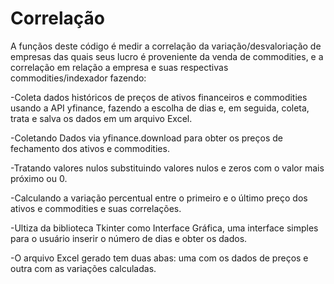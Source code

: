 # Correlação
A funçãos deste código é medir a correlação da variação/desvaloriação de empresas das quais seus lucro é proveniente da venda de commodities, e a correlação em relação a empresa e suas respectivas commodities/indexador fazendo:

-Coleta dados históricos de preços de ativos financeiros e commodities usando a API yfinance, fazendo a escolha de dias e, em seguida, coleta, trata e salva os dados em um arquivo Excel.

-Coletando Dados via yfinance.download para obter os preços de fechamento dos ativos e commodities.

-Tratando valores nulos substituindo valores nulos e zeros com o valor mais próximo ou 0.

-Calculando a variação percentual entre o primeiro e o último preço dos ativos e commodities e suas correlações.

-Ultiza da biblioteca Tkinter como Interface Gráfica, uma interface simples para o usuário inserir o número de dias e obter os dados.

-O arquivo Excel gerado tem duas abas: uma com os dados de preços e outra com as variações calculadas.
